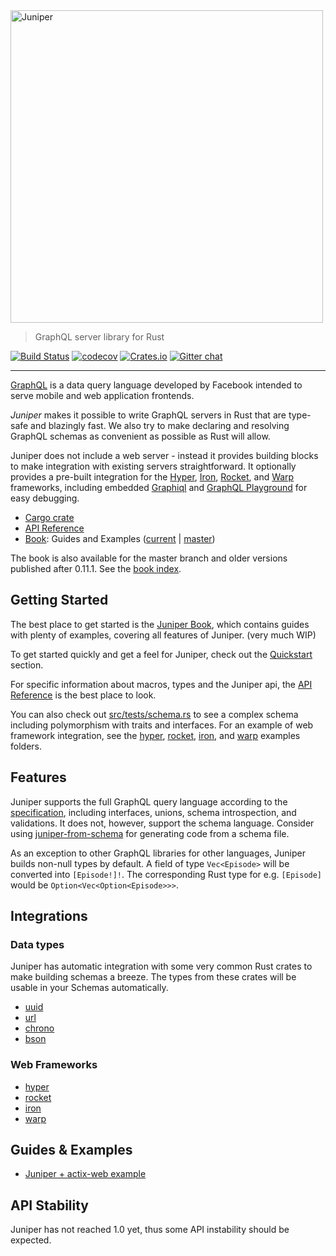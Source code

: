 <img src="https://github.com/graphql-rust/juniper/raw/master/assets/logo/juniper-dark-word.png" alt="Juniper" width="500" />

> GraphQL server library for Rust

[![Build Status](https://dev.azure.com/graphql-rust/GraphQL%20Rust/_apis/build/status/graphql-rust.juniper)](https://dev.azure.com/graphql-rust/GraphQL%20Rust/_build/latest?definitionId=1)
[![codecov](https://codecov.io/gh/graphql-rust/juniper/branch/master/graph/badge.svg)](https://codecov.io/gh/graphql-rust/juniper)
[![Crates.io](https://img.shields.io/crates/v/juniper.svg?maxAge=2592000)](https://crates.io/crates/juniper)
[![Gitter chat](https://badges.gitter.im/juniper-graphql/gitter.svg)](https://gitter.im/juniper-graphql)

---

[GraphQL][graphql] is a data query language developed by Facebook intended to
serve mobile and web application frontends.

_Juniper_ makes it possible to write GraphQL servers in Rust that are
type-safe and blazingly fast. We also try to make declaring and resolving
GraphQL schemas as convenient as possible as Rust will allow.

Juniper does not include a web server - instead it provides building blocks to
make integration with existing servers straightforward. It optionally provides a
pre-built integration for the [Hyper][hyper], [Iron][iron], [Rocket], and [Warp][warp] frameworks, including
embedded [Graphiql][graphiql] and [GraphQL Playground][playground] for easy debugging.

- [Cargo crate](https://crates.io/crates/juniper)
- [API Reference][docsrs]
- [Book][book]: Guides and Examples ([current][book] | [master][book_master])

The book is also available for the master branch and older versions published after 0.11.1. See the [book index][book_index].


## Getting Started

The best place to get started is the [Juniper Book][book], which contains
guides with plenty of examples, covering all features of Juniper. (very much WIP)

To get started quickly and get a feel for Juniper, check out the
[Quickstart][book_quickstart] section.

For specific information about macros, types and the Juniper api, the
[API Reference][docsrs] is the best place to look.

You can also check out [src/tests/schema.rs][test_schema_rs] to see a complex
schema including polymorphism with traits and interfaces.
For an example of web framework integration,
see the [hyper][hyper_examples], [rocket][rocket_examples], [iron][iron_examples], and [warp][warp_examples] examples folders.

## Features

Juniper supports the full GraphQL query language according to the
[specification][graphql_spec], including interfaces, unions, schema
introspection, and validations.
It does not, however, support the schema language. Consider using [juniper-from-schema][] for generating code from a schema file.

As an exception to other GraphQL libraries for other languages, Juniper builds
non-null types by default. A field of type `Vec<Episode>` will be converted into
`[Episode!]!`. The corresponding Rust type for e.g. `[Episode]` would be
`Option<Vec<Option<Episode>>>`.

## Integrations

### Data types

Juniper has automatic integration with some very common Rust crates to make
building schemas a breeze. The types from these crates will be usable in
your Schemas automatically.

- [uuid][uuid]
- [url][url]
- [chrono][chrono]
- [bson][bson]

### Web Frameworks

- [hyper][hyper]
- [rocket][rocket]
- [iron][iron]
- [warp][warp]

## Guides & Examples

- [Juniper + actix-web example](https://github.com/actix/examples/tree/master/juniper)

## API Stability

Juniper has not reached 1.0 yet, thus some API instability should be expected.

[graphql]: http://graphql.org
[graphiql]: https://github.com/graphql/graphiql
[playground]: https://github.com/prisma/graphql-playground
[iron]: http://ironframework.io
[graphql_spec]: http://facebook.github.io/graphql
[test_schema_rs]: https://github.com/graphql-rust/juniper/blob/master/juniper/src/tests/schema.rs
[tokio]: https://github.com/tokio-rs/tokio
[hyper_examples]: https://github.com/graphql-rust/juniper/tree/master/juniper_hyper/examples
[rocket_examples]: https://github.com/graphql-rust/juniper/tree/master/juniper_rocket/examples
[iron_examples]: https://github.com/graphql-rust/juniper/tree/master/juniper_iron/examples
[hyper]: https://hyper.rs
[rocket]: https://rocket.rs
[book]: https://graphql-rust.github.io/juniper/current
[book_master]: https://graphql-rust.github.io/juniper/master
[book_index]: https://graphql-rust.github.io/juniper
[book_quickstart]: https://graphql-rust.github.io/juniper/current/quickstart.html
[docsrs]: https://docs.rs/juniper
[warp]: https://github.com/seanmonstar/warp
[warp_examples]: https://github.com/graphql-rust/juniper/tree/master/juniper_warp/examples
[uuid]: https://crates.io/crates/uuid
[url]: https://crates.io/crates/url
[chrono]: https://crates.io/crates/chrono
[bson]: https://crates.io/crates/bson
[juniper-from-schema]: https://github.com/davidpdrsn/juniper-from-schema
